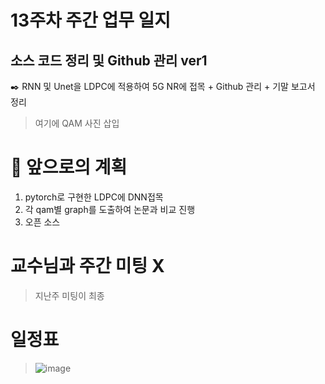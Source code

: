 # 13주차 주간 업무 일지 
## 소스 코드 정리 및 Github 관리 ver1
✒️ RNN 및 Unet을 LDPC에 적용하여 5G NR에 접목 + Github 관리 + 기말 보고서 정리

> 여기에 QAM 사진 삽입



# 🥅  앞으로의 계획
1. pytorch로 구현한 LDPC에 DNN접목 
2. 각 qam별 graph를 도출하여 논문과 비교 진행
3. 오픈 소스 


# 교수님과 주간 미팅 X 
> 지난주 미팅이 최종 
# 일정표 
>  ![image](https://user-images.githubusercontent.com/45085563/170336869-4100bb76-e434-46b3-911e-e63f551062a3.png)
